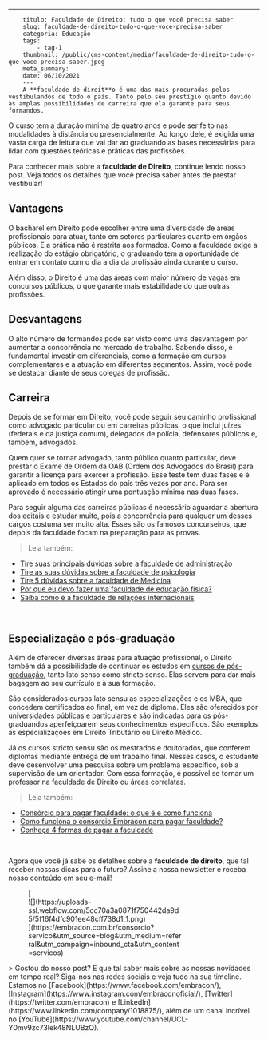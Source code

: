 ---
        titulo: Faculdade de Direito: tudo o que você precisa saber
        slug: faculdade-de-direito-tudo-o-que-voce-precisa-saber
        categoria: Educação
        tags:
            - tag-1
        thumbnail: /public/cms-content/media/faculdade-de-direito-tudo-o-que-voce-precisa-saber.jpeg
        meta_summary: 
        date: 06/10/2021
        ---
        A **faculdade de direit**o é uma das mais procuradas pelos vestibulandos de todo o país. Tanto pelo seu prestígio quanto devido às amplas possibilidades de carreira que ela garante para seus formandos.

O curso tem a duração mínima de quatro anos e pode ser feito nas modalidades à distância ou presencialmente. Ao longo dele, é exigida uma vasta carga de leitura que vai dar ao graduando as bases necessárias para lidar com questões teóricas e práticas das profissões.

Para conhecer mais sobre a **faculdade de Direito**, continue lendo nosso post. Veja todos os detalhes que você precisa saber antes de prestar vestibular!

Vantagens 
----------

O bacharel em Direito pode escolher entre uma diversidade de áreas profissionais para atuar, tanto em setores particulares quanto em órgãos públicos. E a prática não é restrita aos formados. Como a faculdade exige a realização do estágio obrigatório, o graduando tem a oportunidade de entrar em contato com o dia a dia da profissão ainda durante o curso.

Além disso, o Direito é uma das áreas com maior número de vagas em concursos públicos, o que garante mais estabilidade do que outras profissões.

Desvantagens
------------

O alto número de formandos pode ser visto como uma desvantagem por aumentar a concorrência no mercado de trabalho. Sabendo disso, é fundamental investir em diferenciais, como a formação em cursos complementares e a atuação em diferentes segmentos. Assim, você pode se destacar diante de seus colegas de profissão.

Carreira
--------

Depois de se formar em Direito, você pode seguir seu caminho profissional como advogado particular ou em carreiras públicas, o que inclui juízes (federais e da justiça comum), delegados de polícia, defensores públicos e, também, advogados.

Quem quer se tornar advogado, tanto público quanto particular, deve prestar o Exame de Ordem da OAB (Ordem dos Advogados do Brasil) para garantir a licença para exercer a profissão. Esse teste tem duas fases e é aplicado em todos os Estados do país três vezes por ano. Para ser aprovado é necessário atingir uma pontuação mínima nas duas fases.

Para seguir alguma das carreiras públicas é necessário aguardar a abertura dos editais e estudar muito, pois a concorrência para qualquer um desses cargos costuma ser muito alta. Esses são os famosos concurseiros, que depois da faculdade focam na preparação para as provas.

> Leia também:

- [Tire suas principais dúvidas sobre a faculdade de administração](https://www.embracon.com.br/blog/tire-suas-principais-duvidas-sobre-a-faculdade-de-administracao)
- [Tire as suas dúvidas sobre a faculdade de psicologia](https://www.embracon.com.br/blog/tire-as-suas-duvidas-sobre-a-faculdade-de-psicologia)
- [Tire 5 dúvidas sobre a faculdade de Medicina](https://www.embracon.com.br/blog/tire-5-duvidas-sobre-a-faculdade-de-medicina)
- [Por que eu devo fazer uma faculdade de educação física?](https://www.embracon.com.br/blog/por-que-eu-devo-fazer-uma-faculdade-de-educacao-fisica)
- [Saiba como é a faculdade de relações internacionais](https://www.embracon.com.br/blog/saiba-como-e-a-faculdade-de-relacoes-internacionais)

‍

Especialização e pós-graduação
------------------------------

Além de oferecer diversas áreas para atuação profissional, o Direito também dá a possibilidade de continuar os estudos em [cursos de pós-graduação](https://www.embracon.com.br/blog/confira-5-beneficios-de-fazer-um-consorcio-para-pos-graduacao), tanto lato senso como stricto senso. Elas servem para dar mais bagagem ao seu currículo e à sua formação.

São considerados cursos lato sensu as especializações e os MBA, que concedem certificados ao final, em vez de diploma. Eles são oferecidos por universidades públicas e particulares e são indicadas para os pós-graduandos aperfeiçoarem seus conhecimentos específicos. São exemplos as especializações em Direito Tributário ou Direito Médico.

Já os cursos stricto sensu são os mestrados e doutorados, que conferem diplomas mediante entrega de um trabalho final. Nesses casos, o estudante deve desenvolver uma pesquisa sobre um problema específico, sob a supervisão de um orientador. Com essa formação, é possível se tornar um professor na faculdade de Direito ou áreas correlatas.

> Leia também:

- [Consórcio para pagar faculdade: o que é e como funciona](https://www.embracon.com.br/blog/consorcio-embracon-para-pagar-faculdade)
- [Como funciona o consórcio Embracon para pagar faculdade?](https://www.embracon.com.br/blog/como-funciona-o-consorcio-embracon-para-pagar-faculdade)
- [Conheça 4 formas de pagar a faculdade](https://www.embracon.com.br/blog/conheca-4-formas-de-pagar-a-faculdade)

‍

Agora que você já sabe os detalhes sobre a **faculdade de direito**, que tal receber nossas dicas para o futuro? Assine a nossa newsletter e receba nosso conteúdo em seu e-mail!

<figure class="w-richtext-figure-type-image w-richtext-align-center" style="max-width:310px">[<div>![](https://uploads-ssl.webflow.com/5cc70a3a0871f750442da9d5/5f16f4dfc901ee48cff738d1_1.png)</div>](https://embracon.com.br/consorcio?servico&utm_source=blog&utm_medium=referral&utm_campaign=inbound_cta&utm_content=servicos)</figure>> Gostou do nosso post? E que tal saber mais sobre as nossas novidades em tempo real? Siga-nos nas redes sociais e veja tudo na sua timeline. Estamos no [Facebook](https://www.facebook.com/embracon/), [Instagram](https://www.instagram.com/embraconoficial/), [Twitter](https://twitter.com/embracon) e [LinkedIn](https://www.linkedin.com/company/1018875/), além de um canal incrível no [YouTube](https://www.youtube.com/channel/UCL-Y0mv9zc73Iek48NLUBzQ).
        